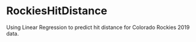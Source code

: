 # RockiesHitDistance
Using Linear Regression to predict hit distance for Colorado Rockies 2019 data.

